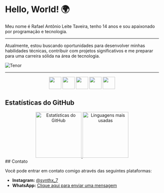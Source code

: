 # Hello, World! 🌍

Meu nome é Rafael Antônio Leite Taveira, tenho 14 anos e sou apaixonado por programação e tecnologia.

---

Atualmente, estou buscando oportunidades para desenvolver minhas habilidades técnicas, contribuir com projetos significativos e me preparar para uma carreira sólida na área de tecnologia.

![Tenor](https://c.tenor.com/BdOHYc9fC9EAAAAd/tenor.gif)

---
<center>
  <div class="selos" style="text-align: center;">
    <img src="https://pics.freeicons.io/uploads/icons/png/12785093741551942290-512.png" width="40">
    <img src="https://pics.freeicons.io/uploads/icons/png/21088442871540553614-512.png" width="40">
    <img src="https://pics.freeicons.io/uploads/icons/png/3500035511551941187-512.png" width="40">
    <img src="https://pics.freeicons.io/uploads/icons/png/8804286661557996995-512.png" width="40">
    <img src="https://pics.freeicons.io/uploads/icons/png/632690741557997006-512.png" width="40">
  </div>
</center>

## Estatísticas do GitHub
<center>
  <a href="https://github.com/SynthX7" style="text-align: center;">
    <img height="150em" src="https://github-readme-stats.vercel.app/api?username=synthx7&show_icons=true&theme=dark" alt="Estatísticas do GitHub">
    <img height="150em" src="https://github-readme-stats.vercel.app/api/top-langs/?username=synthx7&layout=compact&theme=dark" alt="Linguagens mais usadas">
  </a>
</center>
## Contato

Você pode entrar em contato comigo através das seguintes plataformas:

- **Instagram:** [@synthx_7](https://www.instagram.com/synthx_7/)
- **WhatsApp:** [Clique aqui para enviar uma mensagem](https://api.whatsapp.com/send?phone=5516994620899)
